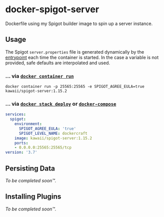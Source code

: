 # docker-spigot-server
Dockerfile using my Spigot builder image to spin up a server instance.

## Usage

The Spigot `server.properties` file is generated dynamically by the [entrypoint](docker-entrypoint.sh#L10-L44) each time the container is started. In the case a variable is not provided, safe defaults are interpolated and used.

### ... via [`docker container run`](https://docs.docker.com/engine/reference/commandline/container_run/)

```
docker container run -p 25565:25565 -e SPIGOT_AGREE_EULA=true kawaii/spigot-server:1.15.2
```

### ... via [`docker stack deploy`](https://docs.docker.com/engine/reference/commandline/stack_deploy/) or [`docker-compose`](https://github.com/docker/compose)

```yaml
services:
  spigot:
    environment:
      SPIGOT_AGREE_EULA: 'true'
      SPIGOT_LEVEL_NAME: dockercraft
    image: kawaii/spigot-server:1.15.2
    ports:
    - 0.0.0.0:25565:25565/tcp
version: '3.7'
```

## Persisting Data

_To be completed soon™._

## Installing Plugins

_To be completed soon™._
